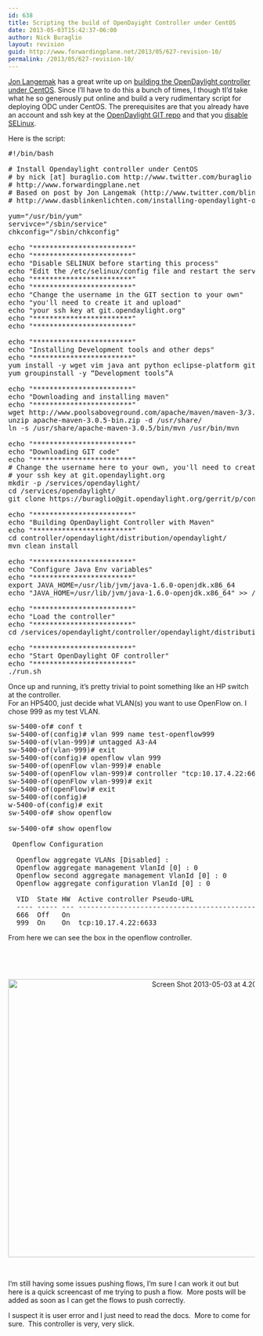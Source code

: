 ```yaml
---
id: 638
title: Scripting the build of OpenDayight Controller under CentOS
date: 2013-05-03T15:42:37-06:00
author: Nick Buraglio
layout: revision
guid: http://www.forwardingplane.net/2013/05/627-revision-10/
permalink: /2013/05/627-revision-10/
---
```

<a href="https://twitter.com/blinken_lichten" target="_blank">Jon Langemak</a> has a great write up on <a href="http://www.dasblinkenlichten.com/installing-opendaylight-on-centos/" target="_blank">building the OpenDaylight controller under CentOS</a>. Since I&#8217;ll have to do this a bunch of times, I though tI&#8217;d take what he so generously put online and build a very rudimentary script for deploying ODC under CentOS. The prerequisites are that you already have an account and ssh key at the <a href="https://git.opendaylight.org/" target="_blank">OpenDaylight GIT repo</a> and that you <a href="http://www.revsys.com/writings/quicktips/turn-off-selinux.html" target="_blank">disable SELinux</a>.

Here is the script:

<pre>#!/bin/bash

# Install Opendaylight controller under CentOS
# by nick [at] buraglio.com http://www.twitter.com/buraglio
# http://www.forwardingplane.net
# Based on post by Jon Langemak (http://www.twitter.com/blinken_lichten
# http://www.dasblinkenlichten.com/installing-opendaylight-on-centos/

yum="/usr/bin/yum"
servivce="/sbin/service"
chkconfig="/sbin/chkconfig"

echo "************************"
echo "************************"
echo "Disable SELINUX before starting this process"
echo "Edit the /etc/selinux/config file and restart the server"
echo "************************"
echo "************************"
echo "Change the username in the GIT section to your own"
echo "you'll need to create it and upload"
echo "your ssh key at git.opendaylight.org"
echo "************************"
echo "************************"

echo "************************"
echo "Installing Development tools and other deps"
echo "************************"
yum install -y wget vim java ant python eclipse-platform git
yum groupinstall -y “Development tools”A

echo "************************"
echo "Downloading and installing maven"
echo "************************"
wget http://www.poolsaboveground.com/apache/maven/maven-3/3.0.5/binaries/apache-maven-3.0.5-bin.zip
unzip apache-maven-3.0.5-bin.zip -d /usr/share/
ln -s /usr/share/apache-maven-3.0.5/bin/mvn /usr/bin/mvn

echo "************************"
echo "Downloading GIT code"
echo "************************"
# Change the username here to your own, you'll need to create it and upload
# your ssh key at git.opendaylight.org
mkdir -p /services/opendaylight/
cd /services/opendaylight/
git clone https://buraglio@git.opendaylight.org/gerrit/p/controller.git

echo "************************"
echo "Building OpenDaylight Controller with Maven"
echo "************************"
cd controller/opendaylight/distribution/opendaylight/
mvn clean install

echo "************************"
echo "Configure Java Env variables"
echo "************************"
export JAVA_HOME=/usr/lib/jvm/java-1.6.0-openjdk.x86_64
echo "JAVA_HOME=/usr/lib/jvm/java-1.6.0-openjdk.x86_64" &gt;&gt; /etc/environment

echo "************************"
echo "Load the controller"
echo "************************"
cd /services/opendaylight/controller/opendaylight/distribution/opendaylight/target/distribution.opendaylight-0.1.0-SNAPSHOT-osgipackage/opendaylight

echo "************************"
echo "Start OpenDaylight OF controller"
echo "************************"
./run.sh</pre>

Once up and running, it&#8217;s pretty trivial to point something like an HP switch at the controller.  
For an HP5400, just decide what VLAN(s) you want to use OpenFlow on. I chose 999 as my test VLAN.

<pre>sw-5400-of# conf t
sw-5400-of(config)# vlan 999 name test-openflow999
sw-5400-of(vlan-999)# untagged A3-A4 
sw-5400-of(vlan-999)# exit
sw-5400-of(config)# openflow vlan 999
sw-5400-of(openFlow vlan-999)# enable
sw-5400-of(openFlow vlan-999)# controller "tcp:10.17.4.22:6633"
sw-5400-of(openFlow vlan-999)# exit       
sw-5400-of(openFlow)# exit
sw-5400-of(config)# 
w-5400-of(config)# exit
sw-5400-of# show openflow 

sw-5400-of# show openflow 

 Openflow Configuration

  Openflow aggregate VLANs [Disabled] :           
  Openflow aggregate management VlanId [0] : 0     
  Openflow second aggregate management VlanId [0] : 0     
  Openflow aggregate configuration VlanId [0] : 0     

  VID  State HW  Active controller Pseudo-URL                       Conn
  ---- ----- --- -------------------------------------------------- ----
  666  Off   On                                                     No  
  999  On    On  tcp:10.17.4.22:6633                                Yes</pre>

From here we can see the box in the openflow controller.

&nbsp;

&nbsp;

<p style="text-align: center;">
  <a href="http://www.forwardingplane.net/wp-content/uploads/2013/05/Screen-Shot-2013-05-03-at-4.20.03-PM.png"><img class="wp-image-636 aligncenter" alt="Screen Shot 2013-05-03 at 4.20.03 PM" src="http://www.forwardingplane.net/wp-content/uploads/2013/05/Screen-Shot-2013-05-03-at-4.20.03-PM.png" width="832" height="567" srcset="http://www.forwardingplane.net/wp-content/uploads/2013/05/Screen-Shot-2013-05-03-at-4.20.03-PM.png 1386w, http://www.forwardingplane.net/wp-content/uploads/2013/05/Screen-Shot-2013-05-03-at-4.20.03-PM-300x204.png 300w, http://www.forwardingplane.net/wp-content/uploads/2013/05/Screen-Shot-2013-05-03-at-4.20.03-PM-1024x698.png 1024w, http://www.forwardingplane.net/wp-content/uploads/2013/05/Screen-Shot-2013-05-03-at-4.20.03-PM-550x375.png 550w" sizes="(max-width: 832px) 100vw, 832px" /></a>
</p>

&nbsp;

I&#8217;m still having some issues pushing flows, I&#8217;m sure I can work it out but here is a quick screencast of me trying to push a flow.  More posts will be added as soon as I can get the flows to push correctly.



I suspect it is user error and I just need to read the docs.  More to come for sure.  This controller is very, very slick.

&nbsp;

&nbsp;